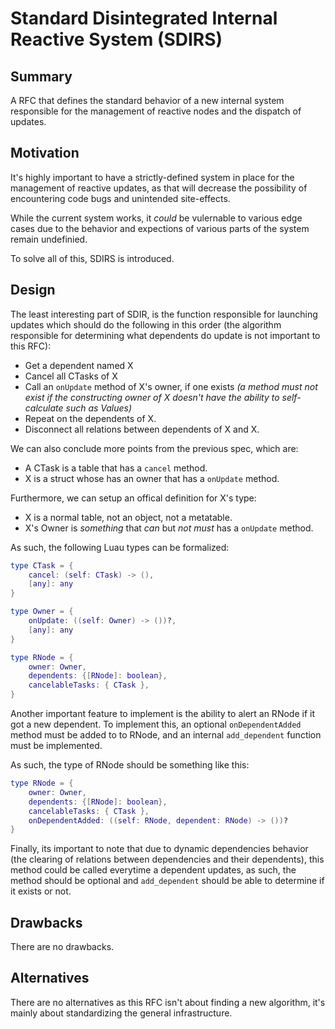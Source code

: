 # Standard Disintegrated Internal Reactive System (SDIRS)
## Summary
A RFC that defines the standard behavior of a new internal system responsible for the management of reactive nodes and the dispatch of updates.

## Motivation
It's highly important to have a strictly-defined system in place for the management of reactive updates, as that will decrease the possibility of encountering code bugs and unintended site-effects.

While the current system works, it *could* be vulernable to various edge cases due to the behavior and expections of various parts of the system remain undefinied.

To solve all of this, SDIRS is introduced.

## Design
The least interesting part of SDIR, is the function responsible for launching updates which should do the following in this order (the algorithm responsible for determining what dependents do update is not important to this RFC):
* Get a dependent named X
* Cancel all CTasks of X
* Call an `onUpdate` method of X's owner, if one exists *(a method must not exist if the constructing owner of X doesn't have the ability to self-calculate such as Values)*
* Repeat on the dependents of X.
* Disconnect all relations between dependents of X and X.

We can also conclude more points from the previous spec, which are:
* A CTask is a table that has a `cancel` method.
* X is a struct whose has an owner that has a `onUpdate` method.

Furthermore, we can setup an offical definition for X's type:
* X is a normal table, not an object, not a metatable.
* X's Owner is *something* that *can* but *not must* has a `onUpdate` method.

As such, the following Luau types can be formalized:
```lua
type CTask = {
    cancel: (self: CTask) -> (),
    [any]: any
}

type Owner = {
    onUpdate: ((self: Owner) -> ())?,
    [any]: any
}

type RNode = {
    owner: Owner,
    dependents: {[RNode]: boolean},
    cancelableTasks: { CTask },
}
```

Another important feature to implement is the ability to alert an RNode if it got a new dependent. To implement this, an optional `onDependentAdded` method must be added to to RNode, and an internal `add_dependent` function must be implemented.

As such, the type of RNode should be something like this:
```lua
type RNode = {
    owner: Owner,
    dependents: {[RNode]: boolean},
    cancelableTasks: { CTask },
    onDependentAdded: ((self: RNode, dependent: RNode) -> ())?
}
```

Finally, its important to note that due to dynamic dependencies behavior (the clearing of relations between dependencies and their dependents), this method could be called everytime a dependent updates, as such, the method should be optional and `add_dependent` should be able to determine if it exists or not.

## Drawbacks
There are no drawbacks.

## Alternatives
There are no alternatives as this RFC isn't about finding a new algorithm, it's mainly about standardizing the general infrastructure.